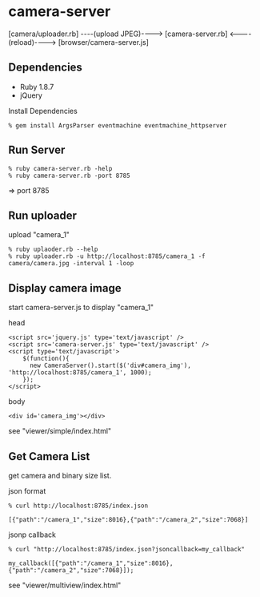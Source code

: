 camera-server
=============

[camera/uploader.rb] ----(upload JPEG)----> [camera-server.rb] <----(reload)----> [browser/camera-server.js]


Dependencies
------------

* Ruby 1.8.7
* jQuery

Install Dependencies

    % gem install ArgsParser eventmachine eventmachine_httpserver



Run Server
----------

    % ruby camera-server.rb -help
    % ruby camera-server.rb -port 8785

=> port 8785



Run uploader
------------

upload "camera_1"

    % ruby uplaoder.rb --help
    % ruby uploader.rb -u http://localhost:8785/camera_1 -f camera/camera.jpg -interval 1 -loop



Display camera image
--------------------

start camera-server.js to display "camera_1"

head

    <script src='jquery.js' type='text/javascript' />
    <script src='camera-server.js' type='text/javascript' />
    <script type='text/javascript'>
        $(function(){
          new CameraServer().start($('div#camera_img'), 'http://localhost:8785/camera_1', 1000);
        });
    </script>


body

    <div id='camera_img'></div>


see "viewer/simple/index.html"


Get Camera List
---------------

get camera and binary size list.

json format

    % curl http://localhost:8785/index.json

    [{"path":"/camera_1","size":8016},{"path":"/camera_2","size":7068}]



jsonp callback

    % curl "http://localhost:8785/index.json?jsoncallback=my_callback"

    my_callback([{"path":"/camera_1","size":8016},{"path":"/camera_2","size":7068}]);


see "viewer/multiview/index.html"